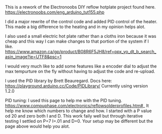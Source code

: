 This is a rework of the Electronoobs DIY reflow hotplate project found here. https://electronoobs.com/eng_arduino_tut155.php

I did a major rewrite of the control code and added PID control of the heater. This made a big difference to the heating and
in my opinion helps alot.

I also used a small electric hot plate rather than a cloths iron because it was cheap and this way I can make changes to that
portion of the system if I like. https://www.amazon.ca/gp/product/B08R6F5JH8/ref=ppx_yo_dt_b_search_asin_image?ie=UTF8&psc=1

I would very much like to add some features like a encoder dial to adjust the max tempurture on the fly without having to
adjust the code and re-upload.

I used the PID library by Brett Beauregard. Docs here: https://playground.arduino.cc/Code/PIDLibrary/ Currently using version 1.2.0

PID tuning:
I used this page to help me with the PID tuning. https://www.compuphase.com/electronics/reflowsolderprofiles.htm#_
It help me know which numbers to change and how. I started with a P value od 20 and zero both I and D. This work faily well but through iterative testing I settled on P=7 I=.01 and D=0. Your setup may be different but the page above would help you alot. 
